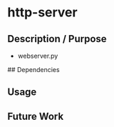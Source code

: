 # http-server

## Description / Purpose
<ul> 
  <li>webserver.py</li>
</ul>
## Dependencies

## Usage

## Future Work
